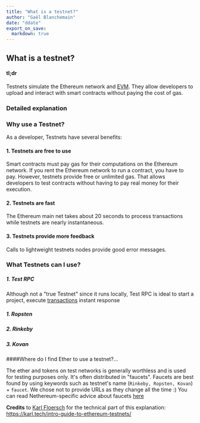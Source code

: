 ```yaml
---
title: "What is a testnet?"
author: "Gaël Blanchemain"
date: "ddate"
export_on_save:
  markdown: true
---
```

##  What is a testnet?

####  tl;dr

Testnets simulate the Ethereum network and [EVM](/docs/Ethereum-glossary-for-newbies/EVM.md). They allow developers to upload and interact with smart contracts without paying the cost of gas.

###  Detailed explanation

###  Why use a Testnet?

As a developer, Testnets have several benefits:
####  1. Testnets are free to use

Smart contracts must pay gas for their computations on the Ethereum network. If you rent the Ethereum network to run a contract, you have to pay. However, testnets provide free or unlimited gas. That allows developers to test contracts without having to pay real money for their execution.
####  2. Testnets are fast

The Ethereum main net takes about 20 seconds to process transactions while testnets are nearly instantaneous.
####  3. Testnets provide more feedback

Calls to lightweight testnets nodes provide good error messages.

###  What Testnets can I use?


##### 1. Test RPC

Although not a "true Testnet" since it runs locally, Test RPC is ideal to start a project, execute [transactions](/docs/Ethereum-glossary-for-newbies/transaction.md) instant response


[//]: # (CJuan> Is there anything Nethereum-specific to say about Ropsten, Rinkeby and Kovan?)

##### 1. Ropsten

##### 2. Rinkeby

##### 3. Kovan

####Where do I find Ether to use a testnet?...

The ether and tokens on test networks is generally worthless and is used for testing purposes only. It's often distributed in "faucets". Faucets are best found by using keywords such as  testnet's name (```Rinkeby, Ropsten, Kovan```) + ```faucet```. We chose not to provide URLs as they change all the time :)
You can read Nethereum-specific advice about faucets [here](https://medium.com/@juanfranblanco/netherum-faucet-and-nuget-templates-4a088f06933d)

**Credits**  to [Karl Floersch](https://karl.tech) for the technical part of this explanation: https://karl.tech/intro-guide-to-ethereum-testnets/